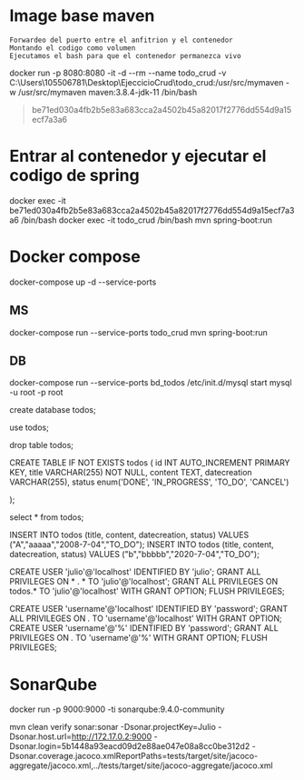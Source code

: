 
# Image base maven
    Forwardeo del puerto entre el anfitrion y el contenedor
    Montando el codigo como volumen
    Ejecutamos el bash para que el contenedor permanezca vivo


docker run -p 8080:8080 -it -d --rm --name todo_crud -v C:\Users\105506781\Desktop\EjeccicioCrud\todo_crud:/usr/src/mymaven -w /usr/src/mymaven maven:3.8.4-jdk-11 /bin/bash
> be71ed030a4fb2b5e83a683cca2a4502b45a82017f2776dd554d9a15ecf7a3a6

# Entrar al contenedor y ejecutar el codigo de spring

docker exec -it be71ed030a4fb2b5e83a683cca2a4502b45a82017f2776dd554d9a15ecf7a3a6 /bin/bash
docker exec -it todo_crud /bin/bash
mvn spring-boot:run



# Docker compose
docker-compose up -d --service-ports

## MS
docker-compose run --service-ports todo_crud
mvn spring-boot:run


## DB
docker-compose run --service-ports bd_todos
/etc/init.d/mysql start
mysql -u root -p
root

create database todos;

use todos;

drop table todos;

CREATE TABLE IF NOT EXISTS todos (
    id INT AUTO_INCREMENT PRIMARY KEY,
    title VARCHAR(255) NOT NULL,
    content TEXT,
    datecreation VARCHAR(255),
    status enum('DONE', 'IN_PROGRESS', 'TO_DO', 'CANCEL')
    
);

select * from todos;

INSERT INTO todos (title, content, datecreation, status) VALUES  ("A","aaaaa","2008-7-04","TO_DO");
INSERT INTO todos (title, content, datecreation, status) VALUES  ("b","bbbbb","2020-7-04","TO_DO");


CREATE USER 'julio'@'localhost' IDENTIFIED BY 'julio';
GRANT ALL PRIVILEGES ON * . * TO 'julio'@'localhost';
GRANT ALL PRIVILEGES ON todos.* TO 'julio'@'localhost' WITH GRANT OPTION;
FLUSH PRIVILEGES;


CREATE USER 'username'@'localhost' IDENTIFIED BY 'password';
GRANT ALL PRIVILEGES ON *.* TO 'username'@'localhost' WITH GRANT OPTION;
CREATE USER 'username'@'%' IDENTIFIED BY 'password';
GRANT ALL PRIVILEGES ON *.* TO 'username'@'%' WITH GRANT OPTION;
FLUSH PRIVILEGES;


# SonarQube

docker run -p 9000:9000 -ti sonarqube:9.4.0-community

mvn clean verify sonar:sonar -Dsonar.projectKey=Julio -Dsonar.host.url=http://172.17.0.2:9000 -Dsonar.login=5b1448a93eacd09d2e88ae047e08a8cc0be312d2 -Dsonar.coverage.jacoco.xmlReportPaths=tests/target/site/jacoco-aggregate/jacoco.xml,../tests/target/site/jacoco-aggregate/jacoco.xml